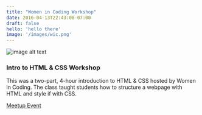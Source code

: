 ```yaml
---
title: "Women in Coding Workshop"
date: 2016-04-13T22:43:08-07:00
draft: false
hello: 'hello there'
image: '/images/wic.png'
---
```


![image alt text](/images/wic.png)

### Intro to HTML & CSS Workshop
This was a two-part, 4-hour introduction to HTML & CSS hosted by Women in Coding. The class taught students how to structure a webpage with HTML and style if with CSS. 

[Meetup Event](https://www.meetup.com/Syracuse-Tech-Meetup/events/230124769/)